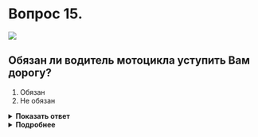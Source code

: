# Вопрос 15.

![](https://s.drom.ru/i24228/pdd/tickets/2016/1543885597.jpg)

## Обязан ли водитель мотоцикла уступить Вам дорогу?

1. Обязан
2. Не обязан

<details>
<summary><b>Показать ответ</b></summary>
Правильный ответ: 1
</details>
<details>
<summary><b>Подробнее</b></summary>
Мотоциклист выезжает на дорогу, обозначенную знаком 5.1 «Автомагистраль», которая является главной дорогой по отношению к примыкающей. На перекрёстке неравнозначных дорог преимущество имеют транспортные средства, движущиеся по главной дороге. Мотоциклист обязан уступить Вам дорогу.
(Пункты 1.2, 13.9 ПДД).
</details>